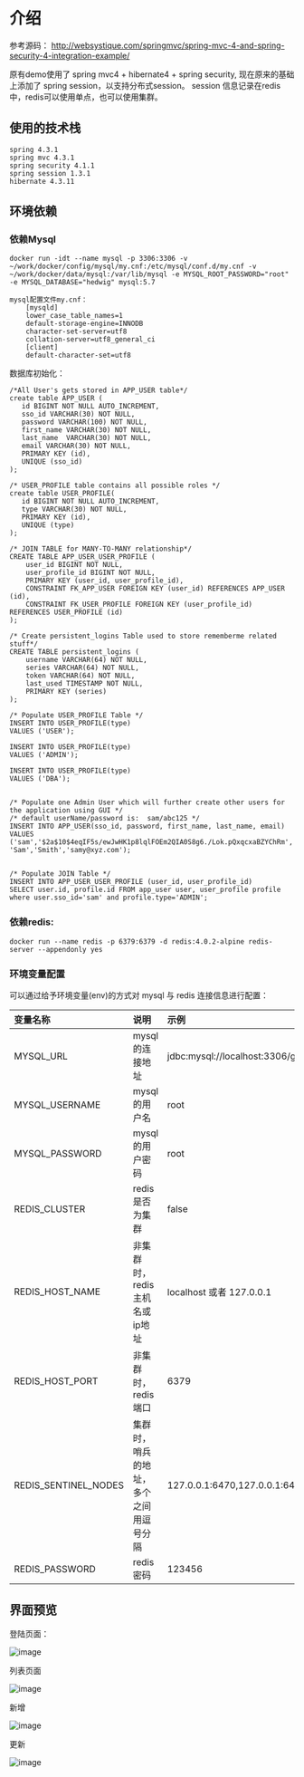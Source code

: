 # 介绍
参考源码： http://websystique.com/springmvc/spring-mvc-4-and-spring-security-4-integration-example/

原有demo使用了 spring mvc4 + hibernate4 + spring security, 现在原来的基础上添加了 spring session，以支持分布式session。 session 信息记录在redis中，redis可以使用单点，也可以使用集群。

## 使用的技术栈
        
    spring 4.3.1
    spring mvc 4.3.1
    spring security 4.1.1
    spring session 1.3.1
    hibernate 4.3.11

## 环境依赖    
### 依赖Mysql

    docker run -idt --name mysql -p 3306:3306 -v ~/work/docker/config/mysql/my.cnf:/etc/mysql/conf.d/my.cnf -v ~/work/docker/data/mysql:/var/lib/mysql -e MYSQL_ROOT_PASSWORD="root" -e MYSQL_DATABASE="hedwig" mysql:5.7
    
    mysql配置文件my.cnf：
        [mysqld]
        lower_case_table_names=1
        default-storage-engine=INNODB
        character-set-server=utf8
        collation-server=utf8_general_ci
        [client]
        default-character-set=utf8
        
数据库初始化：

    /*All User's gets stored in APP_USER table*/
    create table APP_USER (
       id BIGINT NOT NULL AUTO_INCREMENT,
       sso_id VARCHAR(30) NOT NULL,
       password VARCHAR(100) NOT NULL,
       first_name VARCHAR(30) NOT NULL,
       last_name  VARCHAR(30) NOT NULL,
       email VARCHAR(30) NOT NULL,
       PRIMARY KEY (id),
       UNIQUE (sso_id)
    );
      
    /* USER_PROFILE table contains all possible roles */ 
    create table USER_PROFILE(
       id BIGINT NOT NULL AUTO_INCREMENT,
       type VARCHAR(30) NOT NULL,
       PRIMARY KEY (id),
       UNIQUE (type)
    );
      
    /* JOIN TABLE for MANY-TO-MANY relationship*/  
    CREATE TABLE APP_USER_USER_PROFILE (
        user_id BIGINT NOT NULL,
        user_profile_id BIGINT NOT NULL,
        PRIMARY KEY (user_id, user_profile_id),
        CONSTRAINT FK_APP_USER FOREIGN KEY (user_id) REFERENCES APP_USER (id),
        CONSTRAINT FK_USER_PROFILE FOREIGN KEY (user_profile_id) REFERENCES USER_PROFILE (id)
    );
    
    /* Create persistent_logins Table used to store rememberme related stuff*/
    CREATE TABLE persistent_logins (
        username VARCHAR(64) NOT NULL,
        series VARCHAR(64) NOT NULL,
        token VARCHAR(64) NOT NULL,
        last_used TIMESTAMP NOT NULL,
        PRIMARY KEY (series)
    );
     
    /* Populate USER_PROFILE Table */
    INSERT INTO USER_PROFILE(type)
    VALUES ('USER');
     
    INSERT INTO USER_PROFILE(type)
    VALUES ('ADMIN');
     
    INSERT INTO USER_PROFILE(type)
    VALUES ('DBA');
     
     
    /* Populate one Admin User which will further create other users for the application using GUI */
    /* default userName/password is:  sam/abc125 */
    INSERT INTO APP_USER(sso_id, password, first_name, last_name, email)
    VALUES ('sam','$2a$10$4eqIF5s/ewJwHK1p8lqlFOEm2QIA0S8g6./Lok.pQxqcxaBZYChRm', 'Sam','Smith','samy@xyz.com');
     
     
    /* Populate JOIN Table */
    INSERT INTO APP_USER_USER_PROFILE (user_id, user_profile_id)
    SELECT user.id, profile.id FROM app_user user, user_profile profile
    where user.sso_id='sam' and profile.type='ADMIN';
    
### 依赖redis:

    docker run --name redis -p 6379:6379 -d redis:4.0.2-alpine redis-server --appendonly yes
    
### 环境变量配置
可以通过给予环境变量(env)的方式对 mysql 与 redis 连接信息进行配置：

| 变量名称 | 说明  | 示例 |
| :-------- | :----- | :------ | 
| MYSQL_URL | mysql的连接地址 | jdbc:mysql://localhost:3306/gkdemo |
| MYSQL_USERNAME  |  mysql的用户名 | root |
| MYSQL_PASSWORD  |  mysql的用户密码 | root    |
| REDIS_CLUSTER  |  redis是否为集群 |  false    |
| REDIS_HOST_NAME  | 非集群时，redis主机名或ip地址  |  localhost 或者 127.0.0.1  |
| REDIS_HOST_PORT  | 非集群时，redis端口  |  6379  |
| REDIS_SENTINEL_NODES  | 集群时，哨兵的地址，多个之间用逗号分隔  |  127.0.0.1:6470,127.0.0.1:6471,127.0.0.:6472 |
| REDIS_PASSWORD  | redis密码  |  123456   |
    
## 界面预览    
登陆页面：

  ![image](login.png)
  
列表页面

  ![image](list.png)

新增

  ![image](add.png)
  
更新

  ![image](update.png)